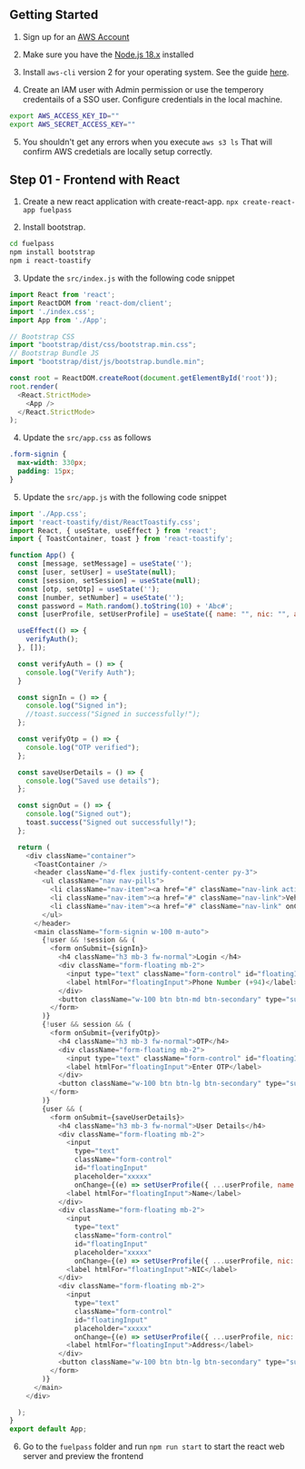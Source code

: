 ## Getting Started

1. Sign up for an [AWS Account](https://aws.amazon.com/premiumsupport/knowledge-center/create-and-activate-aws-account)

2. Make sure you have the [Node.js 18.x](https://nodejs.org/en/) installed

3. Install `aws-cli` version 2 for your operating system. See the guide [here](https://docs.aws.amazon.com/cli/latest/userguide/getting-started-install.html#getting-started-install-instructions). 

4. Create an IAM user with Admin permission or use the temperory credentails of a SSO user. Configure  credentials in the local machine. 
```sh
export AWS_ACCESS_KEY_ID=""
export AWS_SECRET_ACCESS_KEY=""
```

5. You shouldn't get any errors when you execute `aws s3 ls` That will confirm AWS credetials are locally setup correctly. 

## Step 01 - Frontend with React

1. Create a new react application with create-react-app. `npx create-react-app fuelpass`

2. Install bootstrap. 
``` sh
cd fuelpass
npm install bootstrap
npm i react-toastify
``` 

3. Update the `src/index.js` with the following code snippet

```javascript
import React from 'react';
import ReactDOM from 'react-dom/client';
import './index.css';
import App from './App';

// Bootstrap CSS
import "bootstrap/dist/css/bootstrap.min.css";
// Bootstrap Bundle JS
import "bootstrap/dist/js/bootstrap.bundle.min";

const root = ReactDOM.createRoot(document.getElementById('root'));
root.render(
  <React.StrictMode>
    <App />
  </React.StrictMode>
);
```

4. Update the `src/app.css` as follows
```css
.form-signin {
  max-width: 330px;
  padding: 15px;
}
```

5. Update the `src/app.js` with the following code snippet
```javascript
import './App.css';
import 'react-toastify/dist/ReactToastify.css';
import React, { useState, useEffect } from 'react';
import { ToastContainer, toast } from 'react-toastify';

function App() {
  const [message, setMessage] = useState('');
  const [user, setUser] = useState(null);
  const [session, setSession] = useState(null);
  const [otp, setOtp] = useState('');
  const [number, setNumber] = useState('');
  const password = Math.random().toString(10) + 'Abc#';
  const [userProfile, setUserProfile] = useState({ name: "", nic: "", address: "" });

  useEffect(() => {
    verifyAuth();
  }, []);

  const verifyAuth = () => {
    console.log("Verify Auth");
  }

  const signIn = () => {
    console.log("Signed in");
    //toast.success("Signed in successfully!");
  };

  const verifyOtp = () => {
    console.log("OTP verified");
  };

  const saveUserDetails = () => {
    console.log("Saved use details");
  };

  const signOut = () => {
    console.log("Signed out");
    toast.success("Signed out successfully!");
  };

  return (
    <div className="container">
      <ToastContainer />
      <header className="d-flex justify-content-center py-3">
        <ul className="nav nav-pills">
          <li className="nav-item"><a href="#" className="nav-link active" aria-current="page">Personal Details</a></li>
          <li className="nav-item"><a href="#" className="nav-link">Vehicle Details</a></li>
          <li className="nav-item"><a href="#" className="nav-link" onClick={signOut}>Sign Out</a></li>
        </ul>
      </header>
      <main className="form-signin w-100 m-auto">
        {!user && !session && (
          <form onSubmit={signIn}>
            <h4 className="h3 mb-3 fw-normal">Login </h4>
            <div className="form-floating mb-2">
              <input type="text" className="form-control" id="floatingInput" placeholder="xxxxx" />
              <label htmlFor="floatingInput">Phone Number (+94)</label>
            </div>
            <button className="w-100 btn btn-md btn-secondary" type="submit">Get OTP</button>
          </form>
        )}
        {!user && session && (
          <form onSubmit={verifyOtp}>
            <h4 className="h3 mb-3 fw-normal">OTP</h4>
            <div className="form-floating mb-2">
              <input type="text" className="form-control" id="floatingInput" placeholder="xxxxx" />
              <label htmlFor="floatingInput">Enter OTP</label>
            </div>
            <button className="w-100 btn btn-lg btn-secondary" type="submit">Confirm</button>
          </form>
        )}
        {user && (
          <form onSubmit={saveUserDetails}>
            <h4 className="h3 mb-3 fw-normal">User Details</h4>
            <div className="form-floating mb-2">
              <input
                type="text"
                className="form-control"
                id="floatingInput"
                placeholder="xxxxx"
                onChange={(e) => setUserProfile({ ...userProfile, name: e.target.value })} />
              <label htmlFor="floatingInput">Name</label>
            </div>
            <div className="form-floating mb-2">
              <input
                type="text"
                className="form-control"
                id="floatingInput"
                placeholder="xxxxx"
                onChange={(e) => setUserProfile({ ...userProfile, nic: e.target.value })} />
              <label htmlFor="floatingInput">NIC</label>
            </div>
            <div className="form-floating mb-2">
              <input
                type="text"
                className="form-control"
                id="floatingInput"
                placeholder="xxxxx"
                onChange={(e) => setUserProfile({ ...userProfile, nic: e.target.value })} />/>
              <label htmlFor="floatingInput">Address</label>
            </div>
            <button className="w-100 btn btn-lg btn-secondary" type="submit">Save</button>
          </form>
        )}
      </main>
    </div>

  );
}
export default App;
```

6. Go to the `fuelpass` folder and run `npm run start` to start the react web server and preview the frontend 